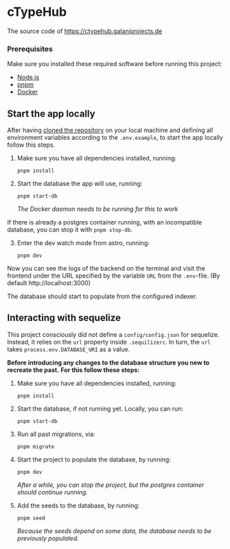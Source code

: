 # cTypeHub

The source code of https://ctypehub.galaniprojects.de

### Prerequisites

Make sure you installed these required software before running this project:

- [Node.js](https://nodejs.org/en/download/prebuilt-installer)
- [pnpm](https://pnpm.io/installation#using-corepack)
- [Docker](https://docs.docker.com/engine/install/)

## Start the app locally

After having [cloned the repository](https://docs.github.com/en/repositories/creating-and-managing-repositories/cloning-a-repository) on your local machine and defining all environment variables according to the `.env.example`, to start the app locally follow this steps.

1. Make sure you have all dependencies installed, running:

   ```
   pnpm install
   ```

2. Start the database the app will use, running:

   ```
   pnpm start-db
   ```

   _The Docker daemon needs to be running for this to work_

If there is already a postgres container running, with an incompatible database, you can stop it with `pnpm stop-db`.

3. Enter the dev watch mode from astro, running:

   ```
   pnpm dev
   ```

Now you can see the logs of the backend on the terminal and visit the frontend under the URL specified by the variable `URL` from the `.env`-file.
(By default http://localhost:3000)

The database should start to populate from the configured indexer.

## Interacting with sequelize

This project consciously did not define a `config/config.json` for sequelize.
Instead, it relies on the `url` property inside `.sequilizerc`.
In turn, the `url` takes `process.env.DATABASE_URI` as a value.

**Before introducing any changes to the database structure you new to recreate the past.**
**For this follow these steps:**

1. Make sure you have all dependencies installed, running:

   ```
   pnpm install
   ```

2. Start the database, if not running yet.
   Locally, you can run:
   ```
   pnpm start-db
   ```
3. Run all past migrations, via:

   ```
   pnpm migrate
   ```

4. Start the project to populate the database, by running:
   ```
   pnpm dev
   ```
   _After a while, you can stop the project, but the postgres container should continue running._
5. Add the seeds to the database, by running:
   ```
   pnpm seed
   ```
   _Because the seeds depend on some data, the database needs to be previously populated._
